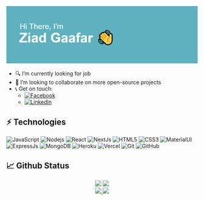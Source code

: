 [![Header](https://raw.githubusercontent.com/ziadgaafar/ziadgaafar/main/header.png? "Ziad Gaafar")](https://ziadgaafar.vercel.app)


- 🔍 I’m currently looking for job
- 👯 I’m looking to collaborate on more open-source projects
- 📞 Get on touch:
	- [![Facebook](https://img.shields.io/badge/-Facebook-black?style=for-the-badge&logo=facebook)](https://facebook.com/ziadg3fr)
	- [![LinkedIn](https://img.shields.io/badge/-LinkedIn-0A66C2?style=for-the-badge&logo=linkedin)](https://www.linkedin.com/in/ziad-gaafar-096a381a0/)


## ⚡ Technologies

![JavaScript](https://img.shields.io/badge/-JavaScript-black?style=flat-square&logo=javascript)
![Nodejs](https://img.shields.io/badge/-NodeJs-black?style=flat-square&logo=Node.js)
![React](https://img.shields.io/badge/-React-black?style=flat-square&logo=react)
![NextJs](https://img.shields.io/badge/-NextJs-black?style=flat-square&logo=next.js)
![HTML5](https://img.shields.io/badge/-HTML5-E34F26?style=flat-square&logo=html5&logoColor=white)
![CSS3](https://img.shields.io/badge/-CSS3-1572B6?style=flat-square&logo=css3)
![MaterialUI](https://img.shields.io/badge/-MaterialUI-1769aa?style=flat-square&logo=material-ui)
![ExpressJs](https://img.shields.io/badge/-ExpressJs-black?style=flat-square&logo=express)
![MongoDB](https://img.shields.io/badge/-MongoDB-white?style=flat-square&logo=mongodb)
![Heroku](https://img.shields.io/badge/-Heroku-430098?style=flat-square&logo=heroku)
![Vercel](https://img.shields.io/badge/-Vercel-black?style=flat-square&logo=vercel)
![Git](https://img.shields.io/badge/-Git-black?style=flat-square&logo=git)
![GitHub](https://img.shields.io/badge/-GitHub-181717?style=flat-square&logo=github)


## 📈 Github Status

<div align="center">
	<img src="https://github-readme-stats.vercel.app/api?username=ziadgaafar&show_icons=true&bg_color=5eb1bf&title_color=ffffff&text_color=ffffff&icon_color=0A2239" />
	<img src="https://github-readme-stats.vercel.app/api/top-langs/?username=ziadgaafar&layout=compact&bg_color=5eb1bf&title_color=ffffff&text_color=ffffff&icon_color=0A2239" />
	<br />
	<a href="https://github.com/ziadgaafar/movies-website" target="_blank">
		<img src="https://github-readme-stats.vercel.app/api/pin/?username=ziadgaafar&repo=movies-website&bg_color=5eb1bf&title_color=ffffff&text_color=ffffff&icon_color=0A2239" />
	</a>
	<a href="https://github.com/ziadgaafar/ecommerce-shop" target="_blank">
		<img src="https://github-readme-stats.vercel.app/api/pin/?username=ziadgaafar&repo=ecommerce-shop&bg_color=5eb1bf&title_color=ffffff&text_color=ffffff&icon_color=0A2239" />
	</a>
</div>


